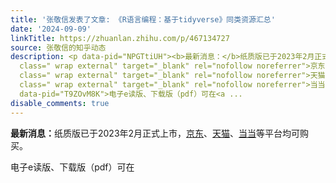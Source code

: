 ```yaml
---
title: '张敬信发表了文章: 《R语言编程：基于tidyverse》同类资源汇总'
date: '2024-09-09'
linkTitle: https://zhuanlan.zhihu.com/p/467134727
source: 张敬信的知乎动态
description: <p data-pid="NPGTtiUH"><b>最新消息：</b>纸质版已于2023年2月正式上市，<a href="https://item.jd.com/10067976560534.html"
  class=" wrap external" target="_blank" rel="nofollow noreferrer">京东</a>、<a href="https://detail.tmall.com/item.htm?abbucket=15&amp;id=697658841742&amp;ns=1&amp;spm=a230r.1.14.1.33a62521IPS6jc"
  class=" wrap external" target="_blank" rel="nofollow noreferrer">天猫</a>、<a href="http://product.dangdang.com/11338763990.html"
  class=" wrap external" target="_blank" rel="nofollow noreferrer">当当</a>等平台均可购买。</p><p
  data-pid="T9ZOvM8K">电子e读版、下载版（pdf）可在<a ...
disable_comments: true
---
```

<p data-pid="NPGTtiUH"><b>最新消息：</b>纸质版已于2023年2月正式上市，<a href="https://item.jd.com/10067976560534.html" class=" wrap external" target="_blank" rel="nofollow noreferrer">京东</a>、<a href="https://detail.tmall.com/item.htm?abbucket=15&amp;id=697658841742&amp;ns=1&amp;spm=a230r.1.14.1.33a62521IPS6jc" class=" wrap external" target="_blank" rel="nofollow noreferrer">天猫</a>、<a href="http://product.dangdang.com/11338763990.html" class=" wrap external" target="_blank" rel="nofollow noreferrer">当当</a>等平台均可购买。</p><p data-pid="T9ZOvM8K">电子e读版、下载版（pdf）可在<a ...